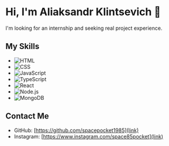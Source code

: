 # Hi, I'm Aliaksandr Klintsevich 👋

I'm looking for an internship and seeking real project experience.

## My Skills
- ![HTML](https://img.shields.io/badge/-HTML-orange)
- ![CSS](https://img.shields.io/badge/-CSS-blue)
- ![JavaScript](https://img.shields.io/badge/-JavaScript-yellow)
- ![TypeScript](https://img.shields.io/badge/-TypeScript-blueviolet)
- ![React](https://img.shields.io/badge/-React-blue)
- ![Node.js](https://img.shields.io/badge/-Node.js-green)
- ![MongoDB](https://img.shields.io/badge/-MongoDB-green)

## Contact Me
- GitHub: [https://github.com/spacepocket1985](link)
- Instagram: [https://www.instagram.com/space85pocket](link)
